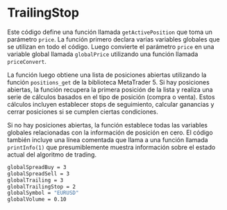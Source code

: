 # TrailingStop

Este código define una función llamada `getActivePosition` que toma un parámetro `price`. La función primero declara varias variables globales que se utilizan en todo el código. Luego convierte el parámetro `price` en una variable global llamada `globalPrice` utilizando una función llamada `priceConvert`.

La función luego obtiene una lista de posiciones abiertas utilizando la función `positions_get` de la biblioteca MetaTrader 5. Si hay posiciones abiertas, la función recupera la primera posición de la lista y realiza una serie de cálculos basados en el tipo de posición (compra o venta). Estos cálculos incluyen establecer stops de seguimiento, calcular ganancias y cerrar posiciones si se cumplen ciertas condiciones.

Si no hay posiciones abiertas, la función establece todas las variables globales relacionadas con la información de posición en cero. El código también incluye una línea comentada que llama a una función llamada `printInfo(1)` que presumiblemente muestra información sobre el estado actual del algoritmo de trading.

```bash
globalSpreadBuy = 3
globalSpreadSell = 3
globalTrailing = 3
globalTrailingStop = 2
globalSymbol = "EURUSD"
globalVolume = 0.10

